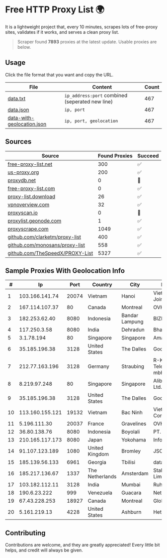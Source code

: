 
# Free HTTP Proxy List 🌍

It is a lightweight project that, every 10 minutes, scrapes lots of free-proxy sites, validates if it works, and serves a clean proxy list.


> Scraper found **7893** proxies at the latest update. Usable proxies are below.

## Usage

Click the file format that you want and copy the URL.


|File|Content|Count|
|----|-------|-----|
|[data.txt](https://raw.githubusercontent.com/themiralay/Proxy-List-World/master/data.txt)|`ip_address:port` combined (seperated new line)|467|
|[data.json](https://raw.githubusercontent.com/themiralay/Proxy-List-World/master/data.json)|`ip, port`|467|
|[data-with-geolocation.json](https://raw.githubusercontent.com/themiralay/Proxy-List-World/master/data-with-geolocation.json)|`ip, port, geolocation`|467|

## Sources

|Source|Found Proxies|Succeed|
|------|-------------|-------|
|[free-proxy-list.net](https://free-proxy-list.net)|300|✅|
|[us-proxy.org](https://www.us-proxy.org)|200|✅|
|[proxydb.net](http://proxydb.net)|0|🚫|
|[free-proxy-list.com](https://free-proxy-list.com/?page=&port=&type%5B%5D=http&type%5B%5D=https&up_time=0&search=Search)|0|✅|
|[proxy-list.download](https://www.proxy-list.download/HTTP)|26|✅|
|[vpnoverview.com](https://vpnoverview.com/privacy/anonymous-browsing/free-proxy-servers)|32|✅|
|[proxyscan.io](https://www.proxyscan.io)|0|🚫|
|[proxylist.geonode.com](https://proxylist.geonode.com/api/proxy-list?limit=300&page=1&sort_by=lastChecked&sort_type=desc&protocols=http,https)|1|✅|
|[proxyscrape.com](https://api.proxyscrape.com/v2/?request=displayproxies&protocol=http&timeout=10000&country=all&ssl=all&anonymity=all)|1049|✅|
|[github.com/clarketm/proxy-list](https://raw.githubusercontent.com/clarketm/proxy-list/master/proxy-list-raw.txt)|400|✅|
|[github.com/monosans/proxy-list](https://raw.githubusercontent.com/monosans/proxy-list/main/proxies/http.txt)|558|✅|
|[github.com/TheSpeedX/PROXY-List](https://raw.githubusercontent.com/TheSpeedX/PROXY-List/master/http.txt)|5327|✅|


## Sample Proxies With Geolocation Info

|#|Ip|Port|Country|City|Internet Service Provider|
|-|--|----|-------|----|-------------------------|
|1|103.166.141.74|20074|Vietnam|Hanoi|Viet NAM Cloud Technology Joint Stock Company|
|2|167.114.107.37|80|Canada|Montreal|OVH SAS|
|3|182.253.62.40|8080|Indonesia|Bandar Lampung|BIZNET|
|4|117.250.3.58|8080|India|Dehradun|Bharat Sanchar Nigam Ltd|
|5|3.1.78.194|80|Singapore|Singapore|Amazon Technologies Inc.|
|6|35.185.196.38|3128|United States|The Dalles|Google LLC|
|7|212.77.163.196|3128|Germany|Straubing|R-KOM Regensburger Telekommunikationsgesellschaft mbH & Co. KG|
|8|8.219.97.248|80|Singapore|Singapore|Alibaba (US) Technology Co., Ltd.|
|9|35.185.196.38|3128|United States|The Dalles|Google LLC|
|10|113.160.155.121|19132|Vietnam|Bac Ninh|VietNam Post and Telecom Corporation|
|11|5.196.111.30|20037|France|Gravelines|OVH SAS|
|12|36.80.138.76|8080|Indonesia|Boyolali|PT. TELKOM INDONESIA|
|13|210.165.117.173|8080|Japan|Yokohama|InfoSphere|
|14|91.107.123.189|1080|United Kingdom|Bromley|JSC IOT|
|15|185.139.56.133|6961|Georgia|Tbilisi|datacenter|
|16|185.217.136.67|1337|The Netherlands|Amsterdam|Stallion Network Services Limited|
|17|103.182.112.11|3128|India|Mumbai|Ruhi Infotech|
|18|190.6.23.222|999|Venezuela|Guacara|Net Uno|
|19|67.43.228.253|18927|Canada|Montreal|GloboTech Communications|
|20|5.161.219.13|4228|United States|Ashburn|Hetzner Online GmbH|



## Contributing

Contributions are welcome, and they are greatly appreciated! Every
little bit helps, and credit will always be given.

